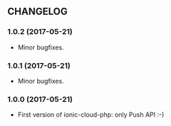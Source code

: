 ## CHANGELOG

### 1.0.2 (2017-05-21)
- Minor bugfixes.

### 1.0.1 (2017-05-21)
- Minor bugfixes.

### 1.0.0 (2017-05-21)
- First version of ionic-cloud-php: only Push API :-)

